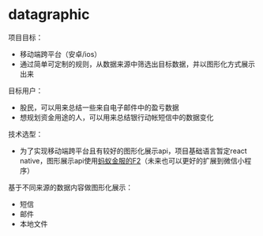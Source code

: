 # datagraphic
项目目标：
- 移动端跨平台（安卓/ios）
- 通过简单可定制的规则，从数据来源中筛选出目标数据，并以图形化方式展示出来

目标用户：
- 股民，可以用来总结一些来自电子邮件中的盈亏数据
- 想规划资金用途的人，可以用来总结银行动帐短信中的数据变化

技术选型：
* 为了实现移动端跨平台且有较好的图形化展示api，项目基础语言暂定react native，图形展示api使用[蚂蚁金服的F2](https://github.com/antvis/F2)（未来也可以更好的扩展到微信小程序）

基于不同来源的数据内容做图形化展示：
- 短信
- 邮件
- 本地文件 
